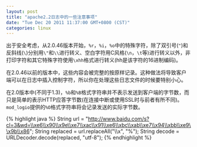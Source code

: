 ```yaml
---
layout: post
title: "apache2.2日志中的一些注意事项"
date: "Tue Dec 20 2011 11:37:00 GMT+0800 (CST)"
categories: linux
---
```


出于安全考虑，从2.0.46版本开始，`%r`，`%i`，`%o`中的特殊字符，除了双引号(`"`)和反斜线(`\`)分别用`\"`和`\\`进行转义、空白字符用C风格(`\n`，`\t`等)进行转义以外，非打印字符和其它特殊字符使用`\xhh`格式进行转义(hh是该字符的16进制编码)。

在2.0.46以前的版本中，这些内容会被完整的按原样记录。这种做法将导致客户端可以在日志中插入控制字符，所以你在处理这些日志文件的时候要特别小心。

在2.0版本中(不同于1.3)，`%b`和`%B`格式字符串并不表示发送到客户端的字节数，而只是简单的表示HTTP应答字节数(在连接中断或使用SSL时与前者有所不同)。`mod_logio`提供的`%O`格式字符串将会记录发送的实际字节数。

{% highlight java %}
String url = "http://www.baidu.com/s?cl=3&wd=\\xe6\\x90\\x9e\\xe7\\xac\\x91\\xe6\\xbc\\xab\\xe7\\x94\\xbb\\xe9\\x9b\\x86";
String replaced = url.replaceAll("\\\\x", "%");
String decode = URLDecoder.decode(replaced, "utf-8");
{% endhighlight %}
